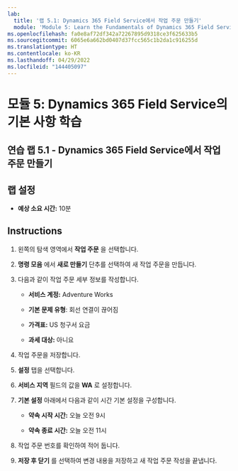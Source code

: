```yaml
---
lab:
  title: '랩 5.1: Dynamics 365 Field Service에서 작업 주문 만들기'
  module: 'Module 5: Learn the Fundamentals of Dynamics 365 Field Service'
ms.openlocfilehash: fa0e8af72df342a72267895d9318ce3f625633b5
ms.sourcegitcommit: 6065e6a662bd0407d37fcc565c1b2da1c916255d
ms.translationtype: HT
ms.contentlocale: ko-KR
ms.lasthandoff: 04/29/2022
ms.locfileid: "144405097"
---
```

<a name="module-5-learn-the-fundamentals-of-dynamics-365-field-service"></a>모듈 5: Dynamics 365 Field Service의 기본 사항 학습
========================

## <a name="practice-lab-51---creating-work-orders-in-dynamics-365-field-service"></a>연습 랩 5.1 - Dynamics 365 Field Service에서 작업 주문 만들기

## <a name="lab-setup"></a>랩 설정

  - **예상 소요 시간:** 10분

## <a name="instructions"></a>Instructions

1. 왼쪽의 탐색 영역에서 **작업 주문** 을 선택합니다.

2. **명령 모음** 에서 **새로 만들기** 단추를 선택하여 새 작업 주문을 만듭니다.

3. 다음과 같이 작업 주문 세부 정보를 작성합니다.

    - **서비스 계정:** Adventure Works

    - **기본 문제 유형**: 회선 연결이 끊어짐

    - **가격표:** US 청구서 요금

    - **과세 대상:** 아니요

4. 작업 주문을 저장합니다.

4. **설정** 탭을 선택합니다.

5. **서비스 지역** 필드의 값을 **WA** 로 설정합니다. 

6. **기본 설정** 아래에서 다음과 같이 시간 기본 설정을 구성합니다.

    - **약속 시작 시간:** 오늘 오전 9시

    - **약속 종료 시간:** 오늘 오전 11시

7. 작업 주문 번호를 확인하여 적어 둡니다. 

8. **저장 후 닫기** 를 선택하여 변경 내용을 저장하고 새 작업 주문 작성을 끝냅니다.
